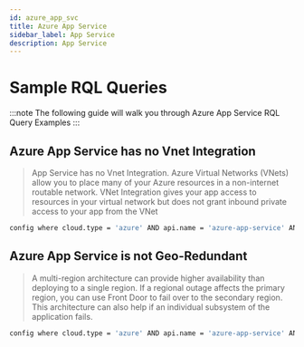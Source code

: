 ```yaml
---
id: azure_app_svc
title: Azure App Service
sidebar_label: App Service
description: App Service
---
```


# Sample RQL Queries

:::note
The following guide will walk you through Azure App Service RQL Query Examples
:::

## Azure App Service has no Vnet Integration
> App Service has no Vnet Integration. Azure Virtual Networks (VNets) allow you to place many of your Azure resources in a non-internet routable network.
> VNet Integration gives your app access to resources in your virtual network but does not grant inbound private access to your app from the VNet

```bash
config where cloud.type = 'azure' AND api.name = 'azure-app-service' AND json.rule = config.vnetName is empty
```


## Azure App Service is not Geo-Redundant
> A multi-region architecture can provide higher availability than deploying to a single region. If a regional outage affects the primary region, you can use Front Door to fail over to the secondary region. This architecture can also help if an individual subsystem of the application fails.

```bash
config where cloud.type = 'azure' AND api.name = 'azure-app-service' AND json.rule = properties.redundancyMode exists and properties.redundancyMode does not equal 'GeoRedundant'
```